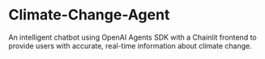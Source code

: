 # Climate-Change-Agent
An intelligent chatbot using OpenAI Agents SDK with a Chainlit frontend to provide users with accurate, real-time information about climate change.
